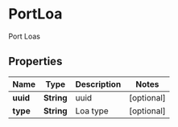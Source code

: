 

# PortLoa

Port Loas

## Properties

| Name | Type | Description | Notes |
|------------ | ------------- | ------------- | -------------|
|**uuid** | **String** | uuid |  [optional] |
|**type** | **String** | Loa type |  [optional] |



